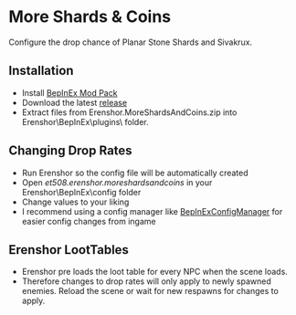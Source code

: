 # More Shards & Coins
Configure the drop chance of Planar Stone Shards and Sivakrux.

## Installation
- Install [BepInEx Mod Pack](https://thunderstore.io/package/bbepis/BepInExPack/)
- Download the latest [release](https://github.com/et508/Erenshor.MoreShardsAndCoins/releases) 
- Extract files from Erenshor.MoreShardsAndCoins.zip into Erenshor\BepInEx\plugins\ folder.

## Changing Drop Rates
- Run Erenshor so the config file will be automatically created
- Open *et508.erenshor.moreshardsandcoins* in your Erenshor\BepInEx\config folder
- Change values to your liking
- I recommend using a config manager like [BepInExConfigManager](https://github.com/sinai-dev/BepInExConfigManager) for easier config changes from ingame

## Erenshor LootTables
- Erenshor pre loads the loot table for every NPC when the scene loads.
- Therefore changes to drop rates will only apply to newly spawned enemies. Reload the scene or wait for new respawns for changes to apply.